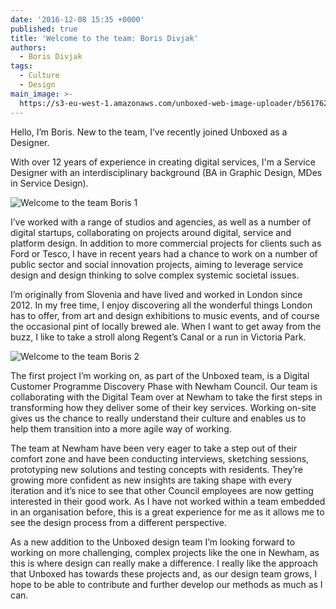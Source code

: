```yaml
---
date: '2016-12-08 15:35 +0000'
published: true
title: 'Welcome to the team: Boris Divjak'
authors:
  - Boris Divjak
tags:
  - Culture
  - Design
main_image: >-
  https://s3-eu-west-1.amazonaws.com/unboxed-web-image-uploader/b561762105bd7cac6257ac3b2e5f90b0.JPG
---
```

Hello, I’m Boris. New to the team, I’ve recently joined Unboxed as a Designer.<br/>

With over 12 years of experience in creating digital services, I'm a Service Designer with an interdisciplinary background (BA in Graphic Design, MDes in Service Design).<br/>

![Welcome to the team Boris 1](https://s3-eu-west-1.amazonaws.com/unboxed-web-image-uploader/ba7b4be6bdfd784911c7a281bba84ba1.JPG)

I’ve worked with a range of studios and agencies, as well as a number of digital startups, collaborating on projects around digital, service and platform design. In addition to more commercial projects for clients such as Ford or Tesco, I have in recent years had a chance to work on a number of public sector and social innovation projects, aiming to leverage service design and design thinking to solve complex systemic societal issues.<br/>

I’m originally from Slovenia and have lived and worked in London since 2012. In my free time, I enjoy discovering all the wonderful things London has to offer, from art and design exhibitions to music events, and of course the occasional pint of locally brewed ale. When I want to get away from the buzz, I like to take a stroll along Regent’s Canal or a run in Victoria Park.<br/>

![Welcome to the team Boris 2](https://s3-eu-west-1.amazonaws.com/unboxed-web-image-uploader/720192f8edfac6bb4f597feb4cc1a88b.PNG)

The first project I’m working on, as part of the Unboxed team, is a Digital Customer Programme Discovery Phase with Newham Council. Our team is collaborating with the Digital Team over at Newham to take the first steps in transforming how they deliver some of their key services. Working on-site gives us the chance to really understand their culture and enables us to help them transition into a more agile way of working.<br/>

The team at Newham have been very eager to take a step out of their comfort zone and have been conducting interviews, sketching sessions, prototyping new solutions and testing concepts with residents. They’re growing more confident as new insights are taking shape with every iteration and it’s nice to see that other Council employees are now getting interested in their good work. As I have not worked within a team embedded in an organisation before, this is a great experience for me as it allows me to see the design process from a different perspective.<br/>


As a new addition to the Unboxed design team I’m looking forward to working on more challenging, complex projects like the one in Newham, as this is where design can really make a difference. I really like the approach that Unboxed has towards these projects and, as our design team grows, I hope to be able to contribute and further develop our methods as much as I can.<br/>
